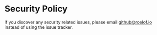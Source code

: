 # Security Policy

If you discover any security related issues, please email github@roelof.io instead of using the issue tracker.
